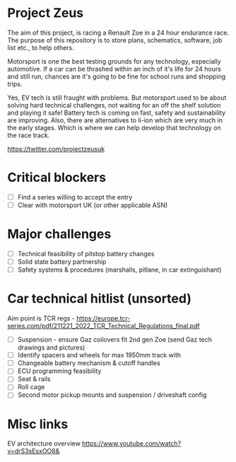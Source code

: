 # Project Zeus

The aim of this project, is racing a Renault Zoe in a 24 hour endurance race. The purpose of this repository is to store plans, schematics, software, job list etc., to help others. 

Motorsport is one the best testing grounds for any technology, especially automotive. If a car can be thrashed within an inch of it's life for 24 hours and still run, chances are it's going to be fine for school runs and shopping trips.

Yes, EV tech is still fraught with problems. But motorsport used to be about solving hard technical challenges, not waiting for an off the shelf solution and playing it safe! Battery tech is coming on fast, safety and sustainability are improving. Also, there are alternatives to li-ion which are very much in the early stages. Which is where we can help develop that technology on the race track.

https://twitter.com/projectzeusuk

# Critical blockers
- [ ] Find a series willing to accept the entry
- [ ] Clear with motorsport UK (or other applicable ASN)

# Major challenges
- [ ] Technical feasibility of pitstop battery changes
- [ ] Solid state battery partnership
- [ ] Safety systems & procedures (marshalls, pitlane, in car extinguishant)

# Car technical hitlist (unsorted)

Aim point is TCR regs - https://europe.tcr-series.com/pdf/211221_2022_TCR_Technical_Regulations_final.pdf
- [ ] Suspension - ensure Gaz coilovers fit 2nd gen Zoe (send Gaz tech drawings and pictures)
- [ ] Identify spacers and wheels for max 1950mm track with
- [ ] Changeable battery mechanism & cutoff handles
- [ ] ECU programming feasibility
- [ ] Seat & rails
- [ ] Roll cage
- [ ] Second motor pickup mounts and suspension / driveshaft config

# Misc links
EV architecture overview https://www.youtube.com/watch?v=drS3sEsxOO8&
